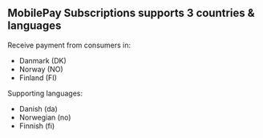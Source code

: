 ## <a name="countries"></a> MobilePay Subscriptions supports 3 countries & languages

Receive payment from consumers in:
- Danmark (DK)
- Norway (NO)
- Finland (FI)

Supporting languages:
- Danish (da)
- Norwegian (no)
- Finnish (fi)
